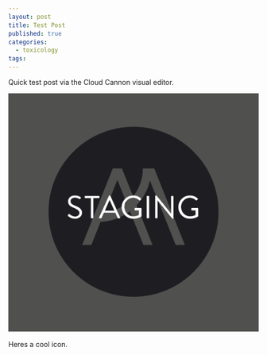 ```yaml
---
layout: post
title: Test Post
published: true
categories:
  - toxicology
tags:
---
```



Quick test post via the Cloud Cannon visual editor.&nbsp;

![](/uploads/versions/siteicon---x----561-534x---.png)

Heres a cool icon.